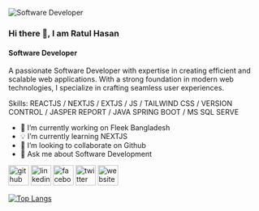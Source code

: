 ![Software Developer](https://pbs.twimg.com/profile_banners/1795813904138088449/1725624246/600x200)
### Hi there 👋, I am Ratul Hasan
#### Software Developer

A passionate Software Developer with expertise in creating efficient and scalable web applications. With a strong foundation in modern web technologies, I specialize in crafting seamless user experiences.

Skills:  REACTJS / NEXTJS / EXTJS / JS / TAILWIND CSS / VERSION CONTROL / JASPER REPORT / JAVA SPRING BOOT / MS SQL SERVE

- 💼 I’m currently working on Fleek Bangladesh 
- 💡 I’m currently learning NEXTJS 
- 👯 I’m looking to collaborate on Github 
- 💬 Ask me about Software Development 

[<img src='https://cdn.jsdelivr.net/npm/simple-icons@3.0.1/icons/github.svg' alt='github' height='40'>](https://github.com/ratulhasan987)  [<img src='https://cdn.jsdelivr.net/npm/simple-icons@3.0.1/icons/linkedin.svg' alt='linkedin' height='40'>](https://www.linkedin.com/in/ratul-hasan-rafi-0b79a721b/)  [<img src='https://cdn.jsdelivr.net/npm/simple-icons@3.0.1/icons/facebook.svg' alt='facebook' height='40'>](https://www.facebook.com/rajinhasanratul.rafi)  [<img src='https://cdn.jsdelivr.net/npm/simple-icons@3.0.1/icons/twitter.svg' alt='twitter' height='40'>](https://twitter.com/ratulhasan9369)  [<img src='https://cdn.jsdelivr.net/npm/simple-icons@3.0.1/icons/icloud.svg' alt='website' height='40'>](https://ratuls-portfolio.vercel.app)  

[![Top Langs](https://github-readme-stats.vercel.app/api/top-langs/?username=ratulhasan987)](https://github.com/anuraghazra/github-readme-stats)




